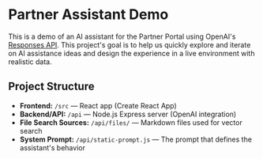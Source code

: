 # Partner Assistant Demo
This is a demo of an AI assistant for the Partner Portal using OpenAI's [Responses API](https://platform.openai.com/docs/api-reference/responses). This project's goal is to help us quickly explore and iterate on AI assistance ideas and design the experience in a live environment with realistic data.

## Project Structure
- **Frontend:** `/src` — React app (Create React App)
- **Backend/API:** `/api` — Node.js Express server (OpenAI integration)
- **File Search Sources:** `/api/files/` — Markdown files used for vector search
- **System Prompt:** `/api/static-prompt.js` — The prompt that defines the assistant's behavior